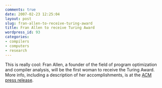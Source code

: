 ```yaml
---
comments: true
date: 2007-02-23 12:25:04
layout: post
slug: fran-allen-to-receive-turing-award
title: Fran Allen to receive Turing Award
wordpress_id: 93
categories:
- compilers
- computers
- research
---
```


This is really cool: Fran Allen, a founder of the field of program optimization and compiler analysis, will be the first woman to receive the Turing Award. More info, including a description of her accomplishments, is at the [ACM press release](http://campus.acm.org/public/pressroom/press_releases/2_2007/turing2006.cfm).

